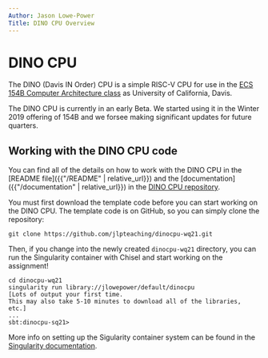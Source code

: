 ```yaml
---
Author: Jason Lowe-Power
Title: DINO CPU Overview
---
```


# DINO CPU

The DINO (Davis IN Order) CPU is a simple RISC-V CPU for use in the [ECS 154B Computer Architecture class](https://github.com/jlpteaching/ECS154B) as University of California, Davis.

The DINO CPU is currently in an early Beta.
We started using it in the Winter 2019 offering of 154B and we forsee making significant updates for future quarters.

## Working with the DINO CPU code

You can find all of the details on how to work with the DINO CPU in the [README file]({{"/README" | relative_url}}) and the [documentation]({{"/documentation" | relative_url}}) in the [DINO CPU repository](https://github.com/jlpteaching/dinocpu-wq21/).

You must first download the template code before you can start working on the DINO CPU.
The template code is on GitHub, so you can simply clone the repository:

```
git clone https://github.com/jlpteaching/dinocpu-wq21.git
```

Then, if you change into the newly created `dinocpu-wq21` directory, you can run the Singularity container with Chisel and start working on the assignment!

```
cd dinocpu-wq21
singularity run library://jlowepower/default/dinocpu
[Lots of output your first time.
This may also take 5-10 minutes to download all of the libraries, etc.]
...
sbt:dinocpu-sq21>
```

More info on setting up the Sigularity container system can be found in the [Singularity documentation](singularity.md).
